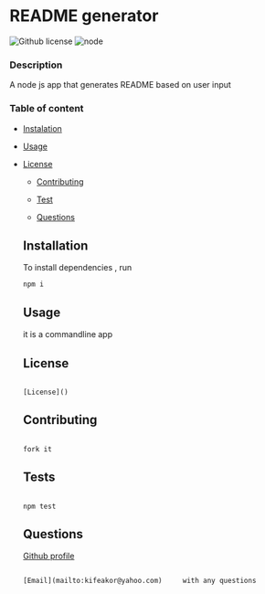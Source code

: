 # README generator
  ![Github license](https://img.shields.io/badge/license-MIT-blue.svg) ![node](https://img.shields.io/badge/npm-package-blue)
  
  ### Description

  A node js app that generates README based on user input

  ### Table of content
  * [Instalation](#installation)

  * [Usage](#usage)

  
* [License](#license)


  * [Contributing](#contributing)

  * [Test](#tests)

  * [Questions](#questions)
  
  ## Installation
   
  To install dependencies , run   

  ```
  npm i

  ```

  ## Usage 

  it is a commandline app

  ## License

  ```

  [License]()

  ```

  ## Contributing

  ```

  fork it

  ```

  ## Tests 

  ```

  npm test

  ```

  ## Questions 
  [Github profile](https://github.com/kifeakor22)

  ```

  [Email](mailto:kifeakor@yahoo.com)	 with any questions

  ```

